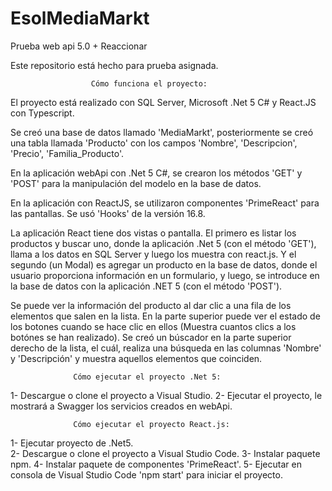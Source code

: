# EsolMediaMarkt
Prueba web api 5.0 + Reaccionar

Este repositorio está hecho para prueba asignada.

                      Cómo funciona el proyecto:
El proyecto está realizado con SQL Server, Microsoft .Net 5 C# y React.JS con Typescript.

Se creó una base de datos llamado 'MediaMarkt', posteriormente se creó una tabla llamada 'Producto' con los campos 'Nombre', 'Descripcion', 'Precio', 'Familia_Producto'.

En la aplicación webApi con .Net 5 C#, se crearon los métodos 'GET' y 'POST' para la manipulación del modelo en la base de datos.

En la aplicación con ReactJS, se utilizaron componentes 'PrimeReact' para las pantallas. Se usó 'Hooks' de la versión 16.8. 

La aplicación React tiene dos vistas o pantalla. El primero es listar los productos y buscar uno, donde la aplicación .Net 5 (con el método 'GET'), llama a los datos en SQL Server y luego los muestra con react.js. Y el segundo (un Modal) es agregar un producto en la base de datos, donde el usuario proporciona información en un formulario, y luego, se introduce en la base de datos con la aplicación .NET 5 (con el método 'POST').

Se puede ver la información del producto al dar clic a una fila de los elementos que salen en la lista. En la parte superior puede ver el estado de los botones cuando se hace clic en ellos (Muestra cuantos clics a los botónes se han realizado). Se creó un búscador en la parte superior derecho de la lista, el cuál, realiza una búsqueda en las columnas 'Nombre' y 'Descripción' y muestra aquellos elementos que coinciden.

                  Cómo ejecutar el proyecto .Net 5:
1- Descargue o clone el proyecto a Visual Studio.
2- Ejecutar el proyecto, le mostrará a Swagger los servicios creados en webApi. 

                  Cómo ejecutar el proyecto React.js:
1- Ejecutar proyecto de .Net5.                  
2- Descargue o clone el proyecto a Visual Studio Code.
3- Instalar paquete npm.
4- Instalar paquete de componentes 'PrimeReact'.
5- Ejecutar en consola de Visual Studio Code 'npm start' para iniciar el proyecto.
